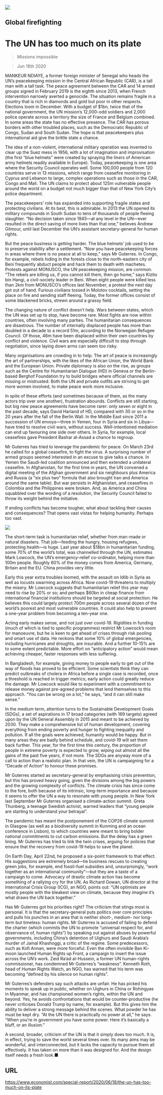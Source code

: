 ![](./images/20200620_SRD003_0.jpg)

## Global firefighting

# The UN has too much on its plate

> Missions impossible

> Jun 18th 2020

MANKEUR NDIAYE, a former foreign minister of Senegal who heads the UN’s peacekeeping mission in the Central African Republic (CAR), is a tall man with a tall task. The peace agreement between the CAR and 14 armed groups signed in February 2019 is the eighth since 2013, when French intervention narrowly averted a genocide. The situation remains fragile in a country that is rich in diamonds and gold but poor in other respects. Elections loom in December. With a budget of $1bn, twice that of the national government, the UN mission’s 12,000-odd soldiers and 2,000 police operate across a territory the size of France and Belgium combined. In some areas the state has no effective presence. The CAR has porous borders with other troubled places, such as the Democratic Republic of Congo, Sudan and South Sudan. The hope is that peacekeepers plus international aid give the brittle state a chance.

The idea of a non-violent, international military operation was invented to clear up the Suez mess in 1956, with a lot of imagination and improvisation (the first “blue helmets” were created by spraying the liners of American army helmets readily available in Europe). Today, peacekeeping is one area where the Security Council operates well. Some 100,000 people from 120 countries serve in 13 missions, which range from ceasefire monitoring in Cyprus and Lebanon to large, complex operations such as those in the CAR, Congo and Mali. The UN claims to protect about 125m vulnerable people around the world on a budget not much bigger than that of New York City’s police department.

The peacekeepers’ role has expanded into supporting fragile states and protecting civilians. At its best, this is admirable. In 2013 the UN opened its military compounds in South Sudan to tens of thousands of people fleeing slaughter. “No decision taken since 1945—at any level in the UN—ever resulted in the direct saving of more lives than that one,” believes Andrew Gilmour, until last December the UN’s assistant secretary-general for human rights.

But the peace business is getting harder. The blue helmets’ job used to be to preserve stability after a settlement. “Now you have peacekeeping forces in areas where there is no peace at all to keep,” says Mr Guterres. In Congo, for example, rebels hiding in the forests close to the north-eastern city of Beni frequently abduct people and hack them to death with machetes. Protests against MONUSCO, the UN peacekeeping mission, are common. “The rebels are killing us, if you cannot kill them, then go home,” says Kizito bin Hangi, a civil-society leader in Beni. When eight people were killed less than 2km from MONUSCO’s offices last November, a protest the next day got out of hand. Furious civilians tossed in Molotov cocktails, setting the place on fire and sending staff fleeing. Today, the former offices consist of some blackened bricks, strewn around a grassy field.

The changing nature of conflict doesn’t help. Wars between states, which the UN was set up to stop, have become rare. Most fights are now within countries, often involving many parties. The humanitarian consequences are disastrous. The number of internally displaced people has more than doubled in a decade to a record 51m, according to the Norwegian Refugee Council. Of those, 46m have been displaced within their own countries by conflict and violence. Civil wars are especially difficult to stop through negotiation, since laying down arms can seem too risky.

Many organisations are crowding in to help. The art of peace is increasingly the art of partnerships, with the likes of the African Union, the World Bank and the European Union. Private diplomacy is also on the rise, as groups such as the Centre for Humanitarian Dialogue (HD) in Geneva or the Berlin-based Berghof Foundation try to build bridges where official channels are missing or mistrusted. Both the UN and private outfits are striving to get more women involved, to make peace work more inclusive.

In spite of these efforts (and sometimes because of them, as the many actors trip over one another), frustration abounds. Conflicts are still starting, but big new peace agreements have become rarer: only seven or eight in the past decade, says David Harland of HD, compared with 30 or so in the 20 years after the fall of the Berlin Wall. In the Middle East since 2011 a succession of UN envoys—three in Yemen, four in Syria and six in Libya—have tried to resolve civil wars, without success. Well-intentioned mediation can end up favouring one side over others. In Syria, for example, local ceasefires gave President Bashar al-Assad a chance to regroup.

Mr Guterres has tried to leverage the pandemic for peace. On March 23rd he called for a global ceasefire, to fight the virus. A surprising number of armed groups seemed interested in an excuse to give talks a chance. In Yemen the Saudi-led coalition announced and then extended a unilateral ceasefire. In Afghanistan, for the first time in years, the UN convened a digital meeting of the Afghan government and six neighbours plus America and Russia (a “six plus two” formula that also brought Iran and America around the same table). But war persists in Afghanistan, and ceasefires in Colombia and the Philippines were broken. And, as America and China squabbled over the wording of a resolution, the Security Council failed to throw its weight behind the initiative.

If ending conflicts has become tougher, what about tackling their causes and consequences? That opens vast vistas for helping humanity. Perhaps too vast.

![](./images/20200620_SRC574.png)

The short-term task is humanitarian relief, whether from man-made or natural disasters. That job—feeding the hungry, housing refugees, protecting health—is huge. Last year about $18bn in humanitarian funding, some 70% of the world’s total, was channelled through the UN, estimates Mark Lowcock, the UN’s emergency-relief co-ordinator, helping more than 100m people. Roughly 60% of the money comes from America, Germany, Britain and the EU. China provides very little.

Early this year extra troubles loomed, with the assault on Idlib in Syria as well as locusts swarming across Africa. Now covid-19 threatens to multiply the misery. Mr Lowcock suggests that humanitarian relief this year may need to rise by 20% or so; and perhaps $60bn in cheap finance from international financial institutions should be targeted at social protection. He believes this could largely protect 700m people across several dozen of the world’s poorest and most vulnerable countries. It could also help to prevent a one-year problem from becoming a ten-year one.

Acting early makes sense, and not just over covid-19. Rigidities in funding (much of which is tied to specific programmes) restrict Mr Lowcock’s room for manoeuvre, but he is keen to get ahead of crises through risk pooling and smart use of data. He reckons that some 10% of global emergencies, including hurricanes and droughts, are insurable. And a further 10-15% are to some extent predictable. More effort on “anticipatory action” would mean achieving cheaper, faster responses with less suffering.

In Bangladesh, for example, giving money to people early to get out of the way of floods has proved to be efficient. Some scientists think they can predict outbreaks of cholera in Africa before a single case is recorded, once a threshold is reached in trigger metrics; early action could greatly reduce the damage. Mr Lowcock would like to experiment with a commitment to release money against pre-agreed problems that lend themselves to this approach. “You can be wrong on a lot,” he says, “and it can still make sense.”

In the medium term, attention turns to the Sustainable Development Goals (SDGs), a set of aspirations in 17 broad categories (with 169 targets) agreed upon by the UN General Assembly in 2015 and meant to be achieved by 2030. They make a comprehensive list of human development, covering everything from ending poverty and hunger to fighting inequality and pollution. If all the goals were achieved, humanity would be happy. But in many areas they are badly behind schedule, and covid-19 will set them back further. This year, for the first time this century, the proportion of people in extreme poverty is expected to grow, wiping out almost all the gains of the past five years, if not more. The SDGs are anyway more of a call to action than a realistic plan. In that vein, the UN is campaigning for a “Decade of Action” to honour these promises.

Mr Guterres started as secretary-general by emphasising crisis prevention, but this has proved heavy going, given the divisions among the big powers and the growing complexity of conflicts. The climate crisis has since come to the fore, both because of its intrinsic, long-term importance and because it seems to offer the UN a way to resonate with young people. In New York last September Mr Guterres organised a climate-action summit. Greta Thunberg, a teenage Swedish activist, warned leaders that “young people are starting to understand your betrayal”.

The pandemic has meant the postponement of the COP26 climate summit in Glasgow (as well as a biodiversity summit in Kunming and an ocean conference in Lisbon), to which countries were meant to bring bolder national commitments to cut carbon emissions. But the delay has a green lining. Mr Guterres has tried to link the twin crises, arguing for policies that ensure that the recovery from covid-19 helps to save the planet.

On Earth Day, April 22nd, he proposed a six-point framework to that effect. His suggestions are extremely broad—tie business rescues to creating green jobs, for example, end fossil-fuel subsidies and, unsurprisingly, “work together as an international community”—but they are a taste of a campaign to come. Advocacy of drastic climate action has become something of a rallying cry for the UN. As Richard Gowan, UN director at the International Crisis Group (ICG), an NGO, points out: “UN optimists are mostly people with the bleakest view on climate, because they imagine it’s what draws the UN back together.”

Has Mr Guterres got his priorities right? The criticism that stings most is personal. It is that the secretary-general puts politics over core principles and pulls his punches in an area that is neither short-, medium- nor long-term but timeless: human rights. Mr Guterres is accused of failing to defend the charter (which commits the UN to promote “universal respect for, and observance of, human rights”) by speaking out against abuses by powerful governments, including China’s detention of Uighurs and Saudi Arabia’s murder of Jamal Khashoggi, a critic of the regime. Some predecessors, such as Kofi Annan, were more forceful. Even the often invisible Ban Ki-moon launched Human Rights up Front, a campaign to insert the issue across the UN’s work. Zeid Ra’ad al-Hussein, a former UN human-rights commissioner, has condemned Mr Guterres’s “weakness”. Kenneth Roth, head of Human Rights Watch, an NGO, has warned that his term was becoming “defined by his silence on human rights”.

Mr Guterres’s defenders say such attacks are unfair. He has picked his moments to speak up in public, whether on Uighurs in China or Rohingyas in Myanmar, and has championed women’s rights, within the UN and beyond. Yes, he avoids confrontations that would be counter-productive (he never criticises Donald Trump by name, for example). But this gives him the ability to deliver a strong message behind the scenes. What powder he has must be kept dry. “At the UN there is practically no power at all,” he says. “When you’re in government you have some power. Here it’s basically a bluff, or an illusion.”

A second, broader, criticism of the UN is that it simply does too much. It is, in effect, trying to save the world several times over. Its many aims may be wonderful, and interconnected, but it lacks the capacity to pursue them all effectively. It has taken on more than it was designed for. And the design itself needs a fresh look.■

## URL

https://www.economist.com/special-report/2020/06/18/the-un-has-too-much-on-its-plate
